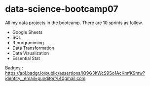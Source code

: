 # data-science-bootcamp07

All my data projects in the bootcamp. There are 10 sprints as follow. 

- Google Sheets 
- SQL
- R programming
- Data Transformation
- Data Visualization
- Essential Stat

Badges : https://api.badgr.io/public/assertions/lQ9G3hWcS9So1AcKmfK9mw?identity__email=punditor%40gmail.com

